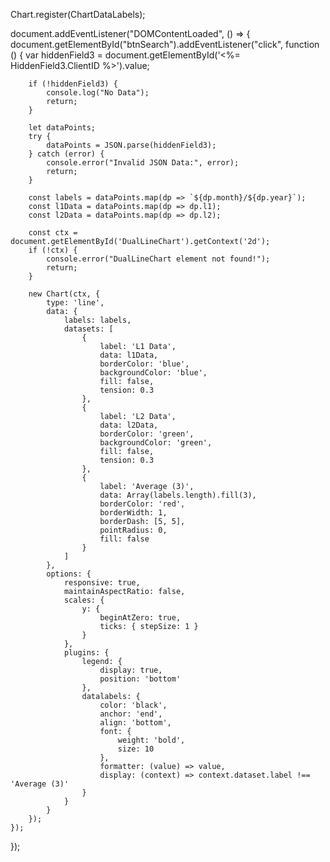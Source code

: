Chart.register(ChartDataLabels);

document.addEventListener("DOMContentLoaded", () => {
    document.getElementById("btnSearch").addEventListener("click", function () {
        var hiddenField3 = document.getElementById('<%= HiddenField3.ClientID %>').value;
        
        if (!hiddenField3) {
            console.log("No Data");
            return;
        }

        let dataPoints;
        try {
            dataPoints = JSON.parse(hiddenField3);
        } catch (error) {
            console.error("Invalid JSON Data:", error);
            return;
        }

        const labels = dataPoints.map(dp => `${dp.month}/${dp.year}`);
        const l1Data = dataPoints.map(dp => dp.l1);
        const l2Data = dataPoints.map(dp => dp.l2);

        const ctx = document.getElementById('DualLineChart').getContext('2d');
        if (!ctx) {
            console.error("DualLineChart element not found!");
            return;
        }

        new Chart(ctx, {
            type: 'line',
            data: {
                labels: labels,
                datasets: [
                    {
                        label: 'L1 Data',
                        data: l1Data,
                        borderColor: 'blue',
                        backgroundColor: 'blue',
                        fill: false,
                        tension: 0.3
                    },
                    {
                        label: 'L2 Data',
                        data: l2Data,
                        borderColor: 'green',
                        backgroundColor: 'green',
                        fill: false,
                        tension: 0.3
                    },
                    {
                        label: 'Average (3)',
                        data: Array(labels.length).fill(3),
                        borderColor: 'red',
                        borderWidth: 1,
                        borderDash: [5, 5],
                        pointRadius: 0,
                        fill: false
                    }
                ]
            },
            options: {
                responsive: true,
                maintainAspectRatio: false,
                scales: {
                    y: {
                        beginAtZero: true,
                        ticks: { stepSize: 1 }
                    }
                },
                plugins: {
                    legend: {
                        display: true,
                        position: 'bottom'
                    },
                    datalabels: {
                        color: 'black',
                        anchor: 'end',
                        align: 'bottom',
                        font: {
                            weight: 'bold',
                            size: 10
                        },
                        formatter: (value) => value,
                        display: (context) => context.dataset.label !== 'Average (3)'
                    }
                }
            }
        });
    });
});
